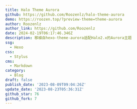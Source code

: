 ```yaml
---
title: Halo Theme Aurora
github: https://github.com/Roozenlz/halo-theme-aurora
demo: https://roozen.top/?preview-theme=theme-aurora
author: Roozenlz
author_link: https://github.com/Roozenlz
date: 2024-02-19T06:17:46.346Z
description: 移植自hexo-theme-aurora适配Halo2.x的Aurora主题
ssg:
  - Hexo
css:
  - Stylus
cms:
  - Markdown
category:
  - Blog
draft: false
publish_date: '2023-08-09T09:04:26Z'
update_date: '2023-08-23T05:36:31Z'
github_star: 76
github_fork: 7
---
```

